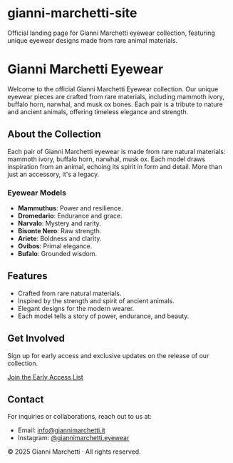 # gianni-marchetti-site
Official landing page for Gianni Marchetti eyewear collection, featuring unique eyewear designs made from rare animal materials.
# Gianni Marchetti Eyewear

Welcome to the official Gianni Marchetti Eyewear collection. Our unique eyewear pieces are crafted from rare materials, including mammoth ivory, buffalo horn, narwhal, and musk ox bones. Each pair is a tribute to nature and ancient animals, offering timeless elegance and strength.

## About the Collection

Each pair of Gianni Marchetti eyewear is made from rare natural materials: mammoth ivory, buffalo horn, narwhal, musk ox. Each model draws inspiration from an animal, echoing its spirit in form and detail. More than just an accessory, it's a legacy.

### Eyewear Models

- **Mammuthus**: Power and resilience.
- **Dromedario**: Endurance and grace.
- **Narvalo**: Mystery and rarity.
- **Bisonte Nero**: Raw strength.
- **Ariete**: Boldness and clarity.
- **Ovibos**: Primal elegance.
- **Bufalo**: Grounded wisdom.

## Features

- Crafted from rare natural materials.
- Inspired by the strength and spirit of ancient animals.
- Elegant designs for the modern wearer.
- Each model tells a story of power, endurance, and beauty.

## Get Involved

Sign up for early access and exclusive updates on the release of our collection.

[Join the Early Access List](https://forms.gle/your-google-form-link)

## Contact

For inquiries or collaborations, reach out to us at:
- Email: info@giannimarchetti.it
- Instagram: [@giannimarchetti.eyewear](https://instagram.com/giannimarchetti.eyewear)

© 2025 Gianni Marchetti · All rights reserved.
